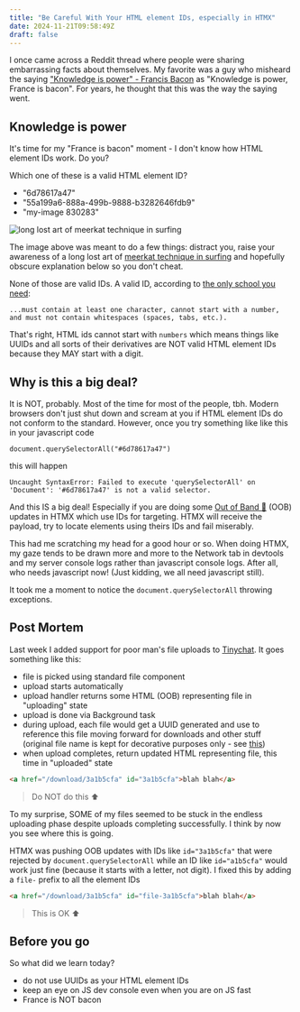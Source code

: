 ```yaml
---
title: "Be Careful With Your HTML element IDs, especially in HTMX"
date: 2024-11-21T09:58:49Z
draft: false
---
```


I once came across a Reddit thread where people were sharing embarrassing facts about themselves. My favorite was a guy who misheard the saying ["Knowledge is power" - Francis Bacon](https://www.monticello.org/research-education/thomas-jefferson-encyclopedia/knowledge-power-quotation/) as "Knowledge is power, France is bacon". For years, he thought that this was the way the saying went.

## Knowledge is power

It's time for my "France is bacon" moment - I don't know how HTML element IDs work. Do you?

Which one of these is a valid HTML element ID?

- "6d78617a47"
- "55a199a6-888a-499b-9888-b3282646fdb9"
- "my-image 830283" 

![long lost art of meerkat technique in surfing](/meerkat.png)

The image above was meant to do a few things: distract you, raise your awareness of a long lost art of [meerkat technique in surfing](https://www.reddit.com/r/surfing/comments/1gtba5p/whats_the_proper_meerkat_technique) and hopefully obscure explanation below so you don't cheat.

None of those are valid IDs. A valid ID, according to [the only school you need](https://www.w3schools.com/html/html_id.asp):

```...must contain at least one character, cannot start with a number, and must not contain whitespaces (spaces, tabs, etc.).```

That's right, HTML ids cannot start with `numbers` which means things like UUIDs and all sorts of their derivatives are NOT valid HTML element IDs because they MAY start with a digit.

## Why is this a big deal?

It is NOT, probably. Most of the time for most of the people, tbh. Modern browsers don't just shut down and scream at you if HTML element IDs do not conform to the standard. However, once you try something like like this in your javascript code 

`document.querySelectorAll("#6d78617a47")`

this will happen 

`Uncaught SyntaxError: Failed to execute 'querySelectorAll' on 'Document': '#6d78617a47' is not a valid selector.`

And this IS a big deal! Especially if you are doing some [Out of Band 🎺](https://htmx.org/attributes/hx-swap-oob/) (OOB) updates in HTMX which use IDs for targeting. HTMX will receive the payload, try to locate elements using theirs IDs and fail miserably.

This had me scratching my head for a good hour or so. When doing HTMX, my gaze tends to be drawn more and more to the Network tab in devtools and my server console logs rather than javascript console logs. After all, who needs javascript now! (Just kidding, we all need javascript still).

It took me a moment to notice the `document.querySelectorAll` throwing exceptions.

## Post Mortem

Last week I added support for poor man's file uploads to [Tinychat](https://github.com/callmephilip/tinychat). It goes something like this:

- file is picked using standard file component
- upload starts automatically
- upload handler returns some HTML (OOB) representing file in  "uploading" state
- upload is done via Background task
- during upload, each file would get a UUID generated and use to reference this file moving forward for downloads and other stuff (original file name
is kept for decorative purposes only - see [this](https://cheatsheetseries.owasp.org/cheatsheets/File_Upload_Cheat_Sheet.html))
- when upload completes, return updated HTML representing file, this time in "uploaded" state

```html
<a href="/download/3a1b5cfa" id="3a1b5cfa">blah blah</a>
```

> Do NOT do this ⬆️

To my surprise, SOME of my files seemed to be stuck in the endless uploading phase despite uploads completing successfully. I think by now you see where this is going.

HTMX was pushing OOB updates with IDs like `id="3a1b5cfa"` that were rejected by `document.querySelectorAll` while an ID like
`id="a1b5cfa"` would work just fine (because it starts with a letter, not digit). I fixed this by adding a `file-` prefix
to all the element IDs

```html
<a href="/download/3a1b5cfa" id="file-3a1b5cfa">blah blah</a>
```

> This is OK ⬆️

## Before you go

So what did we learn today?

- do not use UUIDs as your HTML element IDs
- keep an eye on JS dev console even when you are on JS fast 
- France is NOT bacon

